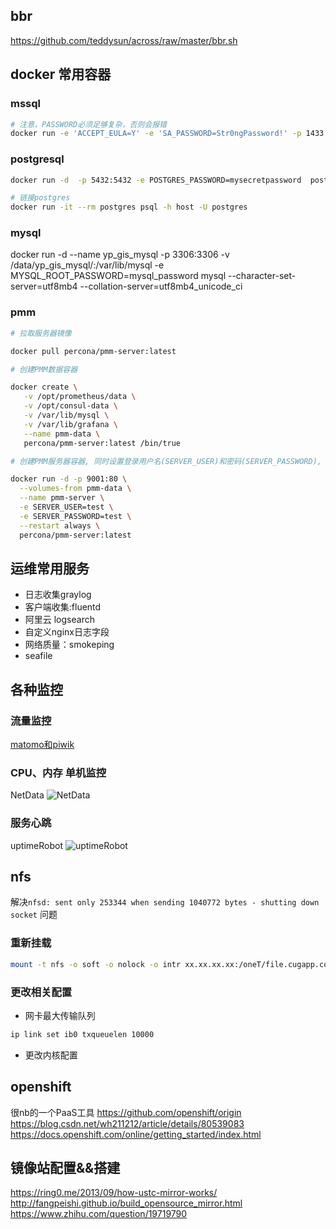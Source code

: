 ## bbr
 https://github.com/teddysun/across/raw/master/bbr.sh
## docker 常用容器
### mssql
```sh
# 注意，PASSWORD必须足够复杂，否则会报错
docker run -e 'ACCEPT_EULA=Y' -e 'SA_PASSWORD=Str0ngPassword!' -p 1433:1433 -d microsoft/mssql-server-linux
```
### postgresql
```sh
docker run -d  -p 5432:5432 -e POSTGRES_PASSWORD=mysecretpassword  postgres 
```

```sh
# 链接postgres
docker run -it --rm postgres psql -h host -U postgres
```

### mysql
docker run -d --name yp_gis_mysql -p 3306:3306 -v /data/yp_gis_mysql/:/var/lib/mysql -e MYSQL_ROOT_PASSWORD=mysql_password mysql --character-set-server=utf8mb4 --collation-server=utf8mb4_unicode_ci
### pmm

```bash
# 拉取服务器镜像

docker pull percona/pmm-server:latest

# 创建PMM数据容器

docker create \
   -v /opt/prometheus/data \
   -v /opt/consul-data \
   -v /var/lib/mysql \
   -v /var/lib/grafana \
   --name pmm-data \
   percona/pmm-server:latest /bin/true

# 创建PMM服务器容器, 同时设置登录用户名(SERVER_USER)和密码(SERVER_PASSWORD), 根据需要进行修改. 默认使用80端口, 如果需要可以更改.

docker run -d -p 9001:80 \
  --volumes-from pmm-data \
  --name pmm-server \
  -e SERVER_USER=test \
  -e SERVER_PASSWORD=test \
  --restart always \
  percona/pmm-server:latest
```

## 运维常用服务
* 日志收集graylog
* 客户端收集:fluentd
* 阿里云 logsearch
* 自定义nginx日志字段
* 网络质量：smokeping
* seafile
## 各种监控
### 流量监控
[matomo和piwik](https://www.bboysoul.com/2018/03/12/matomo%E7%9A%84%E5%AE%89%E8%A3%85%E4%BD%BF%E7%94%A8%E5%92%8C%E4%BD%93%E9%AA%8C/)

### CPU、内存 单机监控
NetData
![NetData](2019-01-16-22-16-34.png)
### 服务心跳
uptimeRobot
![uptimeRobot](2019-01-16-22-17-26.png)

## nfs
解决`nfsd: sent only 253344 when sending 1040772 bytes - shutting down socket` 问题
### 重新挂载
```sh
mount -t nfs -o soft -o nolock -o intr xx.xx.xx.xx:/oneT/file.cugapp.com.seafile-data /nfs/seafile-data-nfs/
```
### 更改相关配置
- 网卡最大传输队列
```sh
ip link set ib0 txqueuelen 10000
```
- 更改内核配置


## openshift
很nb的一个PaaS工具
https://github.com/openshift/origin
https://blog.csdn.net/wh211212/article/details/80539083
https://docs.openshift.com/online/getting_started/index.html

## 镜像站配置&&搭建
https://ring0.me/2013/09/how-ustc-mirror-works/  
http://fangpeishi.github.io/build_opensource_mirror.html  
https://www.zhihu.com/question/19719790  
